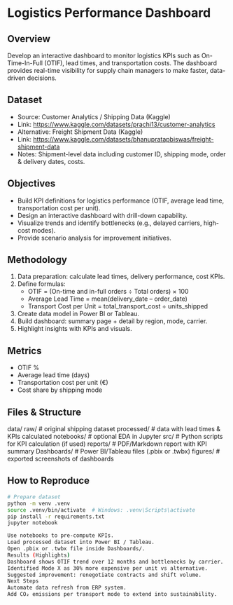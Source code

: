 # Logistics Performance Dashboard  

## Overview
Develop an interactive dashboard to monitor logistics KPIs such as On-Time-In-Full (OTIF), lead times, and transportation costs. The dashboard provides real-time visibility for supply chain managers to make faster, data-driven decisions.

## Dataset
- Source: Customer Analytics / Shipping Data (Kaggle)  
- Link: https://www.kaggle.com/datasets/prachi13/customer-analytics  
- Alternative: Freight Shipment Data (Kaggle)  
- Link: https://www.kaggle.com/datasets/bhanupratapbiswas/freight-shipment-data  
- Notes: Shipment-level data including customer ID, shipping mode, order & delivery dates, costs.

## Objectives
- Build KPI definitions for logistics performance (OTIF, average lead time, transportation cost per unit).
- Design an interactive dashboard with drill-down capability.
- Visualize trends and identify bottlenecks (e.g., delayed carriers, high-cost modes).
- Provide scenario analysis for improvement initiatives.

## Methodology
1. Data preparation: calculate lead times, delivery performance, cost KPIs.
2. Define formulas:  
   - OTIF = (On-time and in-full orders ÷ Total orders) × 100  
   - Average Lead Time = mean(delivery_date – order_date)  
   - Transport Cost per Unit = total_transport_cost ÷ units_shipped  
3. Create data model in Power BI or Tableau.
4. Build dashboard: summary page + detail by region, mode, carrier.
5. Highlight insights with KPIs and visuals.

## Metrics
- OTIF %  
- Average lead time (days)  
- Transportation cost per unit (€)  
- Cost share by shipping mode  

## Files & Structure
data/
raw/ # original shipping dataset
processed/ # data with lead times & KPIs calculated
notebooks/ # optional EDA in Jupyter
src/ # Python scripts for KPI calculation (if used)
reports/ # PDF/Markdown report with KPI summary
Dashboards/ # Power BI/Tableau files (.pbix or .twbx)
figures/ # exported screenshots of dashboards


## How to Reproduce
```bash
# Prepare dataset
python -m venv .venv
source .venv/bin/activate  # Windows: .venv\Scripts\activate
pip install -r requirements.txt
jupyter notebook

Use notebooks to pre-compute KPIs.
Load processed dataset into Power BI / Tableau.
Open .pbix or .twbx file inside Dashboards/.
Results (Highlights)
Dashboard shows OTIF trend over 12 months and bottlenecks by carrier.
Identified Mode X as 30% more expensive per unit vs alternative.
Suggested improvement: renegotiate contracts and shift volume.
Next Steps
Automate data refresh from ERP system.
Add CO₂ emissions per transport mode to extend into sustainability.
